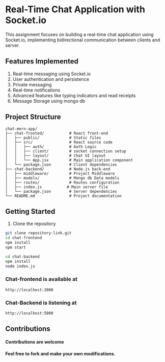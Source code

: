 # Real-Time Chat Application with Socket.io

This assignment focuses on building a real-time chat application using Socket.io, implementing bidirectional communication between clients and server.

## Features Implemented
1. Real-time messaging using Socket.io
2. User authentication and persistence
3. Private messaging
4. Real-time notifications
5. Advanced features like typing indicators and read receipts
6. Message Storage using mongo db

## Project Structure

```
chat-mern-app/
├── chat-fronted/           # React front-end
│   ├── public/             # Static files
│   ├── src/                # React source code
│   │   ├── auth/           # Auth Logic
│   │   ├── client/         # socket connection setup
│   │   ├── layout/         # Chat UI layout
│   │   └── App.jsx         # Main application component
│   └── package.json        # Client dependencies
├── chat-backend/           # Node.js back-end
│   ├── middleware/         # Project Middleware
│   ├── models/             # Mongo db Data models
│   ├── routes/             # Routes configuration
│   ├── index.js           # Main server file
│   └── package.json        # Server dependencies
└── README.md               # Project documentation
```

## Getting Started

1. Clone the repository
```bash
git clone repository-link.git
cd chat-frontend
npm install
npm start

cd chat-backend
npm install
node index.js
```

### Chat-frontend is available at
```
http://localhost:3000
```
### Chat-Backend is listening at
```
http://localhost:5000
```


## Contributions
#### Contributions are welcome 
#### Feel free to fork and make your own modifications.